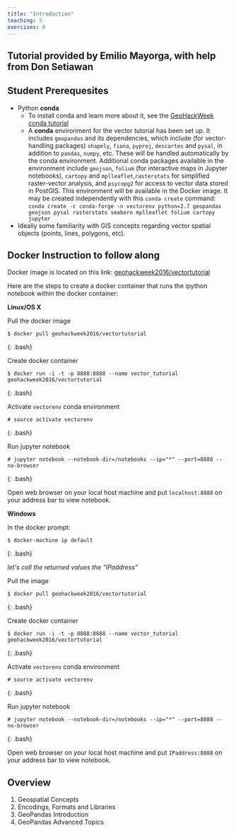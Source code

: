 ```yaml
---
title: "Introduction"
teaching: 5
exercises: 0
---
```


## Tutorial provided by Emilio Mayorga, with help from Don Setiawan

## Student Prerequesites
* Python **conda**
  * To install conda and learn more about it, see the [GeoHackWeek conda tutorial](https://geohackweek.github.io/Introductory/00-conda-tutorial/)
  * A **conda** environment for the vector tutorial has been set up. It includes `geopandas` and its dependencies, which include (for vector-handling packages) `shapely`, `fiona`, `pyproj`, `descartes` and `pysal`, in addition to `pandas`, `numpy`, etc. These will be handled automatically by the conda environment. Additional conda packages available in the environment include `geojson`, `folium` (for interactive maps in Jupyter notebooks), `cartopy` and `mplleaflet`,`rasterstats` for simplified raster-vector analysis, and `psycopg2` for access to vector data stored in PostGIS. This environment will be available in the Docker image. It may be created independently with this `conda create` command: `conda create -c conda-forge -n vectorenv python=2.7 geopandas geojson pysal rasterstats seaborn mplleaflet folium cartopy jupyter`
* Ideally some familiarity with GIS concepts regarding vector spatial objects (points, lines, polygons, etc).


## Docker Instruction to follow along

Docker image is located on this link: [geohackweek2016/vectortutorial](https://hub.docker.com/r/geohackweek2016/vectortutorial/)

Here are the steps to create a docker container that runs the ipython notebook within the docker container:

**Linux/OS X**

Pull the docker image
  
~~~
$ docker pull geohackweek2016/vectortutorial
~~~
{: .bash}

Create docker container

~~~
$ docker run -i -t -p 8888:8888 --name vector_tutorial geohackweek2016/vectortutorial
~~~
{: .bash}

Activate `vectorenv` conda environment

~~~
# source activate vectorenv
~~~
{: .bash}

Run jupyter notebook

~~~
# jupyter notebook --notebook-dir=/notebooks --ip="*" --port=8888 --no-browser
~~~
{: .bash}

Open web browser on your local host machine and put `localhost:8888` on your address bar to view notebook.

**Windows**

In the docker prompt:

~~~
$ docker-machine ip default
~~~
{: .bash}

*let's call the returned values the "IPaddress"*

Pull the image

~~~
$ docker pull geohackweek2016/vectortutorial
~~~
{: .bash}

Create docker container

~~~
$ docker run -i -t -p 8888:8888 --name vector_tutorial geohackweek2016/vectortutorial
~~~
{: .bash}

Activate `vectorenv` conda environment

~~~
# source activate vectorenv
~~~
{: .bash}

Run jupyter notebook

~~~
# jupyter notebook --notebook-dir=/notebooks --ip="*" --port=8888 --no-browser
~~~
{: .bash}

Open web browser on your local host machine and put `IPaddress:8888` on your address bar to view notebook.

## Overview
1. Geospatial Concepts
2. Encodings, Formats and Libraries
3. GeoPandas Introduction
4. GeoPandas Advanced Topics


